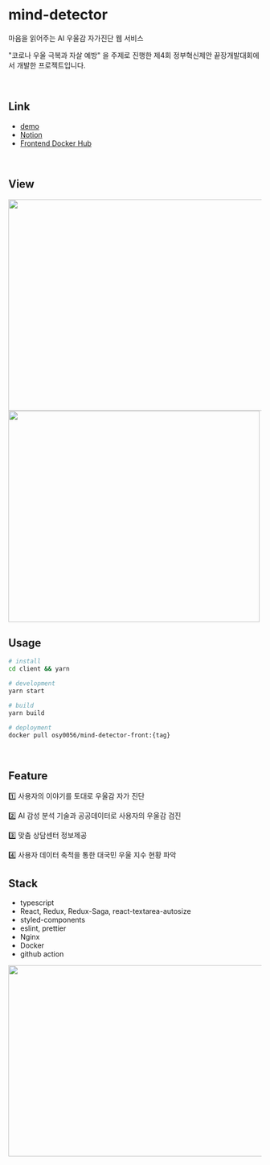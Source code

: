 # mind-detector

마음을 읽어주는 AI 우울감 자가진단 웹 서비스

"코로나 우울 극복과 자살 예방" 을 주제로 진행한 제4회 정부혁신제안 끝장개발대회에서 개발한 프로젝트입니다.

<br />

## Link

* [demo](101.101.217.17)
* [Notion](https://www.notion.so/00data/c8524cefac7f4d13ab4d40d43dcde7e5?v=7599432407d54dd48f1f75754dd74146)
* [Frontend Docker Hub](https://hub.docker.com/repository/docker/osy0056/mind-detect)

<br />

## View

<img src ="https://user-images.githubusercontent.com/46865281/104859440-bf8b9980-5968-11eb-84c9-09c3c2ffe5bf.png" width="650px" height="420px">

<img src ="https://user-images.githubusercontent.com/46865281/104859536-72f48e00-5969-11eb-87a3-8a9dc6045dc0.png" width="500px" height="420px">

## Usage


```bash
# install
cd client && yarn

# development
yarn start

# build
yarn build

# deployment
docker pull osy0056/mind-detector-front:{tag}
```

<br />

## Feature

1️⃣ 사용자의 이야기를 토대로 우울감 자가 진단

2️⃣ AI 감성 분석 기술과 공공데이터로 사용자의 우울감 검진

3️⃣ 맞춤 상담센터 정보제공

4️⃣ 사용자 데이터 축적을 통한 대국민 우울 지수 현황 파악
<br />

## Stack

- typescript
- React, Redux, Redux-Saga, react-textarea-autosize
- styled-components
- eslint, prettier
- Nginx
- Docker
- github action

<img src ="https://user-images.githubusercontent.com/46865281/104859574-c36beb80-5969-11eb-8128-27feffc89f62.png" width="650px" height="380px">
